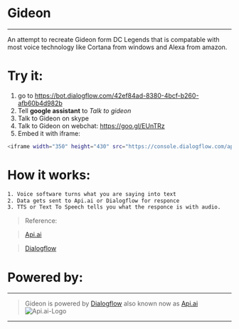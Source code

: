 # Gideon

---

An attempt to recreate Gideon form DC Legends that is compatable with most voice technology like Cortana from windows and Alexa from amazon.

# Try it:
1. go to https://bot.dialogflow.com/42ef84ad-8380-4bcf-b260-afb60b4d982b
2. Tell **google assistant** to *Talk to gideon*
3. Talk to Gideon on skype
4. Talk to Gideon on webchat: https://goo.gl/EUnTRz
5. Embed it with iframe:
```sh
<iframe width="350" height="430" src="https://console.dialogflow.com/api-client/demo/embedded/42ef84ad-8380-4bcf-b260-afb60b4d982b"></iframe>
```

# How it works:
```sh
1. Voice software turns what you are saying into text
2. Data gets sent to Api.ai or Dialogflow for responce
3. TTS or Text To Speech tells you what the responce is with audio.
```
> Reference:

> [Api.ai](https://api.ai/)

> [Dialogflow](https://dialogflow.com/)

# Powered by:
---
> Gideon is powered by [Dialogflow](https://dialogflow.com/) also known now as [Api.ai](https://api.ai/)
![Api.ai-Logo](https://dialogflow.com/_static/2d4cf7ef5e/images/dialogflow/lockup.svg)
---
